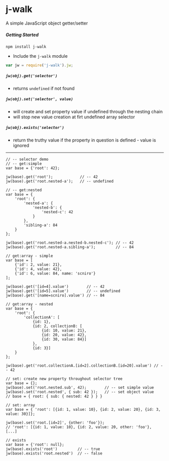 # j-walk
A simple JavaScript object getter/setter

##### Getting Started

```
npm install j-walk
```

* Include the `j-walk` module

```javascript
var jw = require('j-walk').jw;
```

##### `jw(obj).get('selector')`
 - returns `undefined` if not found
 
 ##### `jw(obj).set('selector', value)`

 - will create and set property value if undefined through the nesting chain
 - will stop new value creation at firt undefined array selector

##### `jw(obj).exists('selector')`

 - return the truthy value if the property in question is defined - value is ignored
 

---
 
    // -- selector demo
    // -- get:simple
    var base = {'root': 42};
    
    jw(base).get('root');            // -- 42
    jw(base).get('root.nested-a');   // -- undefined
    
    // -- get:nested
    var base = {
        'root': {
            'nested-a': {
                'nested-b': {
                    'nested-c': 42
                }
            },
            'sibling-a': 84
        }
    };
        
    jw(base).get('root.nested-a.nested-b.nested-c'); // -- 42
    jw(base).get('root.nested-a.sibling-a');         // -- 84
    
    // get:array - simple
    var base = [
        {'id': 2, value: 21},
        {'id': 4, value: 42},
        {'id': 6, value: 84, name: 'scniro'}
    ];

    jw(base).get('[id=4].value')        // -- 42
    jw(base).get('[id=5].value')        // -- undefined
    jw(base).get('[name=scniro].value') // -- 84
    
    // get:array - nested
    var base = {
        'root': {
            'collectionA': [
                {id: 1},
                {id: 2, collectionB: [
                    {id: 10, value: 21}, 
                    {id: 20, value: 42}, 
                    {id: 30, value: 84}]
                },
                {id: 3}]
        }
    };
    
    jw(base).get('root.collectionA.[id=2].collectionB.[id=20].value') // -- 42
    
    // set: create new property throughout selector tree
    var base = {};
    jw(base).set('root.nested.sub', 42);        // -- set simple value
    jw(base).set('root.nested', { sub: 42 });   // -- set object value
    // base = { root: { sub: { nested: 42 } } }
    
    // set: array
    var base = { 'root': [{id: 1, value: 10}, {id: 2, value: 20}, {id: 3, value: 30}]};
    
    jw(base).set('root.[id=2]', {other: 'foo'});
    // 'root': [{id: 1, value: 10}, {id: 2, value: 20, other: 'foo'}, [...]
    
    // exists
    var base = {'root': null};
    jw(base).exists('root')         // -- true
    jw(base).exists('root.nested')  // -- false
    